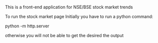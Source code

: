 This is a front-end application for NSE/BSE stock market trends

To run the stock market page
Initially you have to run a python command:

python -m http.server

otherwise you will not be able to get the desired the output

